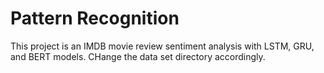 # Pattern Recognition
This project is an IMDB movie review sentiment analysis with LSTM, GRU, and BERT models.
CHange the data set directory accordingly.

